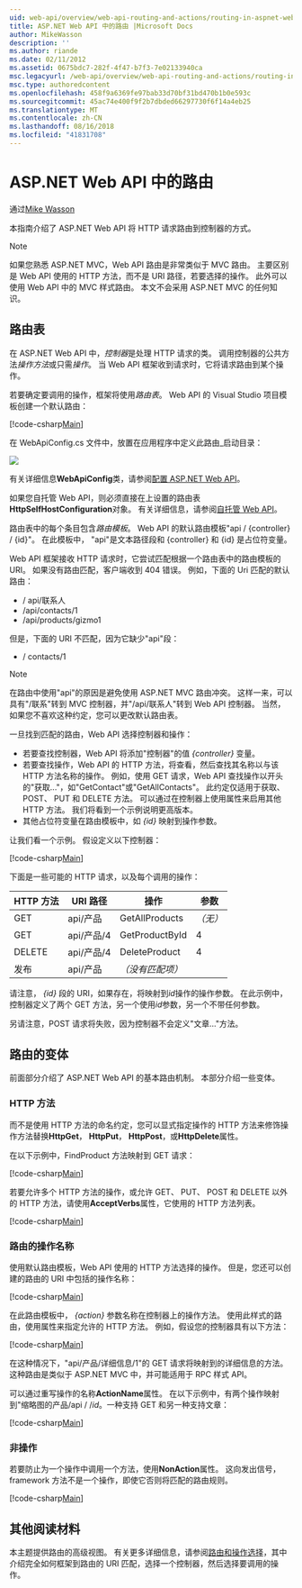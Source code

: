 ```yaml
---
uid: web-api/overview/web-api-routing-and-actions/routing-in-aspnet-web-api
title: ASP.NET Web API 中的路由 |Microsoft Docs
author: MikeWasson
description: ''
ms.author: riande
ms.date: 02/11/2012
ms.assetid: 0675bdc7-282f-4f47-b7f3-7e02133940ca
msc.legacyurl: /web-api/overview/web-api-routing-and-actions/routing-in-aspnet-web-api
msc.type: authoredcontent
ms.openlocfilehash: 458f9a6369fe97bab33d70bf31bd470b1b0e593c
ms.sourcegitcommit: 45ac74e400f9f2b7dbded66297730f6f14a4eb25
ms.translationtype: MT
ms.contentlocale: zh-CN
ms.lasthandoff: 08/16/2018
ms.locfileid: "41831708"
---
```

<a name="routing-in-aspnet-web-api"></a>ASP.NET Web API 中的路由
====================
通过[Mike Wasson](https://github.com/MikeWasson)

本指南介绍了 ASP.NET Web API 将 HTTP 请求路由到控制器的方式。

> [!NOTE]
> 如果您熟悉 ASP.NET MVC，Web API 路由是非常类似于 MVC 路由。 主要区别是 Web API 使用的 HTTP 方法，而不是 URI 路径，若要选择的操作。 此外可以使用 Web API 中的 MVC 样式路由。 本文不会采用 ASP.NET MVC 的任何知识。


## <a name="routing-tables"></a>路由表

在 ASP.NET Web API 中，*控制器*是处理 HTTP 请求的类。 调用控制器的公共方法*操作方法*或只需*操作*。 当 Web API 框架收到请求时，它将请求路由到某个操作。

若要确定要调用的操作，框架将使用*路由表*。 Web API 的 Visual Studio 项目模板创建一个默认路由：

[!code-csharp[Main](routing-in-aspnet-web-api/samples/sample1.cs)]

在 WebApiConfig.cs 文件中，放置在应用程序中定义此路由\_启动目录：

![](routing-in-aspnet-web-api/_static/image1.png)

有关详细信息**WebApiConfig**类，请参阅[配置 ASP.NET Web API](../advanced/configuring-aspnet-web-api.md)。

如果您自托管 Web API，则必须直接在上设置的路由表**HttpSelfHostConfiguration**对象。 有关详细信息，请参阅[自托管 Web API](../older-versions/self-host-a-web-api.md)。

路由表中的每个条目包含*路由模板*。 Web API 的默认路由模板&quot;api / {controller} / {id}&quot;。 在此模板中， &quot;api&quot;是文本路径段和 {controller} 和 {id} 是占位符变量。

Web API 框架接收 HTTP 请求时，它尝试匹配根据一个路由表中的路由模板的 URI。 如果没有路由匹配，客户端收到 404 错误。 例如，下面的 Uri 匹配的默认路由：

- / api/联系人
- /api/contacts/1
- /api/products/gizmo1

但是，下面的 URI 不匹配，因为它缺少&quot;api&quot;段：

- / contacts/1

> [!NOTE]
> 在路由中使用"api"的原因是避免使用 ASP.NET MVC 路由冲突。 这样一来，可以具有&quot;/联系&quot;转到 MVC 控制器，并&quot;/api/联系人&quot;转到 Web API 控制器。 当然，如果您不喜欢这种约定，您可以更改默认路由表。

一旦找到匹配的路由，Web API 选择控制器和操作：

- 若要查找控制器，Web API 将添加&quot;控制器&quot;的值 *{controller}* 变量。
- 若要查找操作，Web API 的 HTTP 方法，将查看，然后查找其名称以与该 HTTP 方法名称的操作。 例如，使用 GET 请求，Web API 查找操作以开头的&quot;获取...&quot;，如&quot;GetContact&quot;或&quot;GetAllContacts&quot;。 此约定仅适用于获取、 POST、 PUT 和 DELETE 方法。 可以通过在控制器上使用属性来启用其他 HTTP 方法。 我们将看到一个示例说明更高版本。
- 其他占位符变量在路由模板中，如 *{id}* 映射到操作参数。

让我们看一个示例。 假设定义以下控制器：

[!code-csharp[Main](routing-in-aspnet-web-api/samples/sample2.cs)]

下面是一些可能的 HTTP 请求，以及每个调用的操作：

| HTTP 方法 | URI 路径 | 操作 | 参数 |
| --- | --- | --- | --- |
| GET | api/产品 | GetAllProducts | *（无）* |
| GET | api/产品/4 | GetProductById | 4 |
| DELETE | api/产品/4 | DeleteProduct | 4 |
| 发布 | api/产品 | *（没有匹配项）* |  |

请注意， *{id}* 段的 URI，如果存在，将映射到*id*操作的操作参数。 在此示例中，控制器定义了两个 GET 方法，另一个使用*id*参数，另一个不带任何参数。

另请注意，POST 请求将失败，因为控制器不会定义&quot;文章...&quot;方法。

## <a name="routing-variations"></a>路由的变体

前面部分介绍了 ASP.NET Web API 的基本路由机制。 本部分介绍一些变体。

### <a name="http-methods"></a>HTTP 方法

而不是使用 HTTP 方法的命名约定，您可以显式指定操作的 HTTP 方法来修饰操作方法替换**HttpGet**， **HttpPut**， **HttpPost**，或**HttpDelete**属性。

在以下示例中，FindProduct 方法映射到 GET 请求：

[!code-csharp[Main](routing-in-aspnet-web-api/samples/sample3.cs)]

若要允许多个 HTTP 方法的操作，或允许 GET、 PUT、 POST 和 DELETE 以外的 HTTP 方法，请使用**AcceptVerbs**属性，它使用的 HTTP 方法列表。

[!code-csharp[Main](routing-in-aspnet-web-api/samples/sample4.cs)]

<a id="routing_by_action_name"></a>
### <a name="routing-by-action-name"></a>路由的操作名称

使用默认路由模板，Web API 使用的 HTTP 方法选择的操作。 但是，您还可以创建的路由的 URI 中包括的操作名称：

[!code-csharp[Main](routing-in-aspnet-web-api/samples/sample5.cs)]

在此路由模板中， *{action}* 参数名称在控制器上的操作方法。 使用此样式的路由，使用属性来指定允许的 HTTP 方法。 例如，假设您的控制器具有以下方法：

[!code-csharp[Main](routing-in-aspnet-web-api/samples/sample6.cs)]

在这种情况下，"api/产品/详细信息/1"的 GET 请求将映射到的详细信息的方法。 这种路由是类似于 ASP.NET MVC 中，并可能适用于 RPC 样式 API。

可以通过重写操作的名称**ActionName**属性。 在以下示例中，有两个操作映射到&quot;缩略图的产品/api / /*id*。一种支持 GET 和另一种支持文章：

[!code-csharp[Main](routing-in-aspnet-web-api/samples/sample7.cs)]

### <a name="non-actions"></a>非操作

若要防止为一个操作中调用一个方法，使用**NonAction**属性。 这向发出信号，framework 方法不是一个操作，即使它否则将匹配的路由规则。

[!code-csharp[Main](routing-in-aspnet-web-api/samples/sample8.cs)]

## <a name="further-reading"></a>其他阅读材料

本主题提供路由的高级视图。 有关更多详细信息，请参阅[路由和操作选择](routing-and-action-selection.md)，其中介绍完全如何框架到路由的 URI 匹配，选择一个控制器，然后选择要调用的操作。
